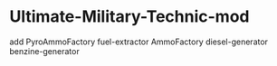# Ultimate-Military-Technic-mod
add  PyroAmmoFactory  fuel-extractor AmmoFactory diesel-generator benzine-generator
